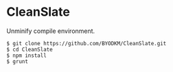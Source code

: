 # CleanSlate

Unminify compile environment.

```
$ git clone https://github.com/BYODKM/CleanSlate.git
$ cd CleanSlate
$ npm install
$ grunt
```

